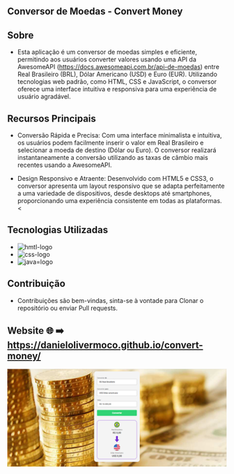 ## Conversor de Moedas - Convert Money

## Sobre

* Esta aplicação é um conversor de moedas simples e eficiente, permitindo aos usuários converter valores usando uma API da AwesomeAPI (https://docs.awesomeapi.com.br/api-de-moedas) entre Real Brasileiro (BRL), Dólar Americano (USD) e Euro (EUR). Utilizando tecnologias web padrão, como HTML, CSS e JavaScript, o conversor oferece uma interface intuitiva e responsiva para uma experiência de usuário agradável.

## Recursos Principais
  
* Conversão Rápida e Precisa: Com uma interface minimalista e intuitiva, os usuários podem facilmente inserir o valor em Real Brasileiro e selecionar a moeda de destino (Dólar ou Euro). O conversor realizará instantaneamente a conversão utilizando as taxas de câmbio mais recentes usando a AwesomeAPI.

* Design Responsivo e Atraente: Desenvolvido com HTML5 e CSS3, o conversor apresenta um layout responsivo que se adapta perfeitamente a uma variedade de dispositivos, desde desktops até smartphones, proporcionando uma experiência consistente em todas as plataformas. <

## Tecnologias Utilizadas
    
* <img src="https://img.shields.io/badge/HTML5-E34F26?style=for-the-badge&logo=html5&logoColor=white" alt="hmtl-logo"> 
* <img src="https://img.shields.io/badge/CSS3-1572B6?style=for-the-badge&logo=css3&logoColor=white" alt="css-logo">
* <img src="https://img.shields.io/badge/JavaScript-323330?style=for-the-badge&logo=javascript&logoColor=F7DF1E" alt="java=logo">

## Contribuição

* Contribuições são bem-vindas, sinta-se à vontade para Clonar o repositório ou enviar Pull requests.

## Website 🌐 ➡️ https://danielolivermoco.github.io/convert-money/

<img src="./assets/moedas1.png">


 
